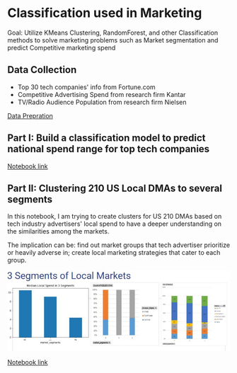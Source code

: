# Classification used in Marketing
Goal: Utilize KMeans Clustering, RandomForest, and other Classification methods to solve marketing problems such as Market segmentation and predict Competitive marketing spend

## Data Collection
- Top 30 tech companies' info from Fortune.com
- Competitive Advertising Spend from research firm Kantar
- TV/Radio Audience Population from research firm Nielsen

[Data Prepration](https://github.com/bonniema/Competitive_Spend_Classifier/blob/master/Data_Prep_Mod5_BM.ipynb)


## Part I: Build a classification model to predict national spend range for top tech companies
[Notebook link](https://github.com/bonniema/Competitive_Spend_Classifier/blob/master/Competitive_Classification_BM.ipynb)


## Part II: Clustering 210 US Local DMAs to several segments
In this notebook, I am trying to create clusters for US 210 DMAs based on tech industry advertisers' local spend to have a deeper understanding on the similarities among the markets. 

The implication can be: find out market groups that tech advertiser prioritize or heavily adverse in; create local marketing strategies that cater to each group. 

![Cluster Results](https://github.com/bonniema/Competitive_Spend_Classifier/blob/master/market_clusters.JPG)

[Notebook link](https://github.com/bonniema/Competitive_Spend_Classifier/blob/master/Market_Segmentation_BM.ipynb)

